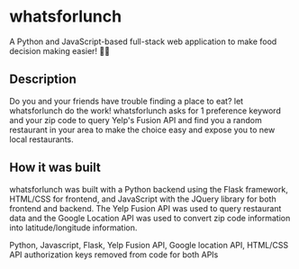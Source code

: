# whatsforlunch

A Python and JavaScript-based full-stack web application to make food decision making easier! 🥗💭

## Description
Do you and your friends have trouble finding a place to eat? let whatsforlunch do the work! whatsforlunch asks for 1 preference keyword and your zip code to query Yelp's Fusion API and find you a random restaurant in your area to make the choice easy and expose you to new local restaurants.

## How it was built
whatsforlunch was built with a Python backend using the Flask framework, HTML/CSS for frontend, and JavaScript with the JQuery library for both frontend and backend. The Yelp Fusion API was used to query restaurant data and the Google Location API was used to convert zip code information into latitude/longitude information.

Python, Javascript, Flask, Yelp Fusion API, Google location API, HTML/CSS 
API authorization keys removed from code for both APIs 
